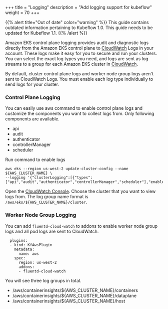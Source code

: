 +++
title = "Logging"
description = "Add logging support for kubeflow"
weight = 70
+++

{{% alert title="Out of date" color="warning" %}}
This guide contains outdated information pertaining to Kubeflow 1.0. This guide
needs to be updated for Kubeflow 1.1.
{{% /alert %}}


Amazon EKS control plane logging provides audit and diagnostic logs directly from the Amazon EKS control plane to [CloudWatch](https://aws.amazon.com/cloudwatch/) Logs in your account. These logs make it easy for you to secure and run your clusters. You can select the exact log types you need, and logs are sent as log streams to a group for each Amazon EKS cluster in [CloudWatch](https://aws.amazon.com/cloudwatch/).

By default, cluster control plane logs and worker node group logs aren't sent to CloudWatch Logs. You must enable each log type individually to send logs for your cluster.

### Control Plane Logging

You can easily use aws command to enable control plane logs and customize the components you want to collect logs from. Only following components are available.

* api
* audit
* authenticator
* controllerManager
* scheduler

Run command to enable logs
```shell
aws eks --region us-west-2 update-cluster-config --name ${AWS_CLUSTER_NAME} \
--logging '{"clusterLogging":[{"types":["api","audit","authenticator","controllerManager","scheduler"],"enabled":true}]}'
```

Open the [CloudWatch Console](https://console.aws.amazon.com/cloudwatch/home#logs:prefix=/aws/eks). Choose the cluster that you want to view logs from. The log group name format is `/aws/eks/${AWS_CLUSTER_NAME}/cluster`.

### Worker Node Group Logging

You can add `fluentd-cloud-watch` to addons to enable worker node group logs and all pod logs are sent to CloudWatch.
```
  plugins:
  - kind: KfAwsPlugin
    metadata:
      name: aws
    spec:
      region: us-west-2
      addons:
      - fluentd-cloud-watch
```

You will see three log groups in total.

* /aws/containerinsights/${AWS_CLUSTER_NAME}/containers
* /aws/containerinsights/${AWS_CLUSTER_NAME}/dataplane
* /aws/containerinsights/${AWS_CLUSTER_NAME}/host
